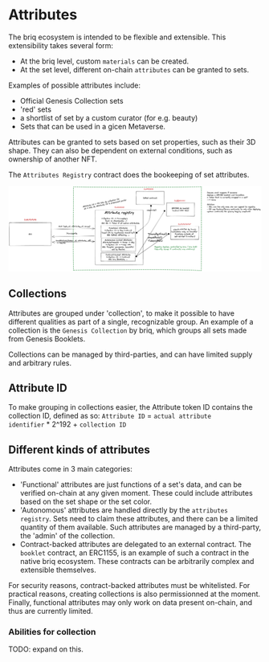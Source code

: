 # Attributes

The briq ecosystem is intended to be flexible and extensible. This extensibility takes several form:
- At the briq level, custom `materials` can be created.
- At the set level, different on-chain `attributes` can be granted to sets.

Examples of possible attributes include:
 - Official Genesis Collection sets
 - 'red' sets
 - a shortlist of set by a custom curator (for e.g. beauty)
 - Sets that can be used in a gicen Metaverse.

Attributes can be granted to sets based on set properties, such as their 3D shape. They can also be dependent on external conditions, such as ownership of another NFT.

The `Attributes Registry` contract does the bookeeping of set attributes.

![Attributes Registry Overview](./AttributeRegistry.png)

## Collections

Attributes are grouped under 'collection', to make it possible to have different qualities as part of a single, recognizable group.
An example of a collection is the `Genesis Collection` by briq, which groups all sets made from Genesis Booklets.

Collections can be managed by third-parties, and can have limited supply and arbitrary rules.

## Attribute ID

To make grouping in collections easier, the Attribute token ID contains the collection ID, defined as so:
`Attribute ID` = `actual attribute identifier` * 2^192 + `collection ID`

## Different kinds of attributes

Attributes come in 3 main categories:
- 'Functional' attributes are just functions of a set's data, and can be verified on-chain at any given moment. These could include attributes based on the set shape or the set color.
- 'Autonomous' attributes are handled directly by the `attributes registry`. Sets need to claim these attributes, and there can be a limited quantity of them available. Such attributes are managed by a third-party, the 'admin' of the collection.
- Contract-backed attributes are delegated to an external contract. The `booklet` contract, an ERC1155, is an example of such a contract in the native briq ecosystem. These contracts can be arbitrarily complex and extensible themselves.

For security reasons, contract-backed attributes must be whitelisted.
For practical reasons, creating collections is also permissionned at the moment.
Finally, functional attributes may only work on data present on-chain, and thus are currently limited.

### Abilities for collection

TODO: expand on this.
